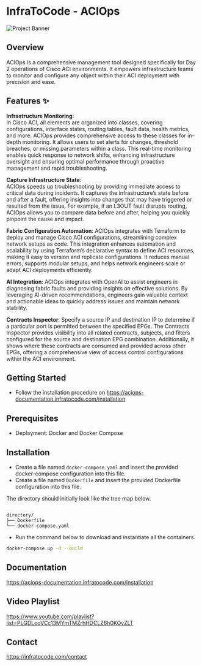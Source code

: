 #   InfraToCode - ACIOps

![Project Banner](https://i.imgur.com/aNPg18I.png)


## Overview

ACIOps is a comprehensive management tool designed specifically for Day 2 operations of Cisco ACI environments. It empowers infrastructure teams to monitor and configure any object within their ACI deployment with precision and ease. 


## Features ✨

**Infrastructure Monitoring**: <br/> 
In Cisco ACI, all elements are organized into classes, covering configurations, interface states, routing tables, fault data, health metrics, and more. ACIOps provides comprehensive access to these classes for in-depth monitoring. It allows users to set alerts for changes, threshold breaches, or missing parameters within a class. This real-time monitoring enables quick response to network shifts, enhancing infrastructure oversight and ensuring optimal performance through proactive management and rapid troubleshooting.

**Capture Infrastructure State**: <br/>
ACIOps speeds up troubleshooting by providing immediate access to critical data during incidents. It captures the infrastructure’s state before and after a fault, offering insights into changes that may have triggered or resulted from the issue. For example, if an L3OUT fault disrupts routing, ACIOps allows you to compare data before and after, helping you quickly pinpoint the cause and impact.

**Fabric Configuration Automation**:
ACIOps integrates with Terraform to deploy and manage Cisco ACI configurations, streamlining complex network setups as code. This integration enhances automation and scalability by using Terraform’s declarative syntax to define ACI resources, making it easy to version and replicate configurations. It reduces manual errors, supports modular setups, and helps network engineers scale or adapt ACI deployments efficiently.

**AI Integration**:
ACIOps integrates with OpenAI to assist engineers in diagnosing fabric faults and providing insights on effective solutions. By leveraging AI-driven recommendations, engineers gain valuable context and actionable ideas to quickly address issues and maintain network stability.

**Contracts Inspector**:
Specify a source IP and destination IP to determine if a particular port is permitted between the specified EPGs. The Contracts Inspector provides visibility into all related contracts, subjects, and filters configured for the source and destination EPG combination. Additionally, it shows where these contracts are consumed and provided across other EPGs, offering a comprehensive view of access control configurations within the ACI environment.



## Getting Started
- Follow the installation procedure on https://aciops-documentation.infratocode.com/installation


## Prerequisites
- Deployment: Docker and Docker Compose

## Installation
* Create a file named `docker-compose.yaml` and insert the provided docker-compose configuration into this file.
* Create a file named `Dockerfile` and insert the provided Dockerfile configuration into this file.

The directory should initially look like the tree map below.

```plaintext

directory/
├── Dockerfile
└── docker-compose.yaml

```

* Run the command below to download and instantiate all the containers.
```bash
docker-compose up -d --build
```

## Documentation
https://aciops-documentation.infratocode.com/installation

## Video Playlist
https://www.youtube.com/playlist?list=PLGDLooVCc13MYmTMZrhHDCLZ6h0KOvZLT

## Contact
https://infratocode.com/contact


